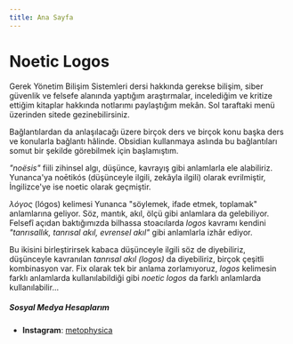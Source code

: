 ```yaml
---
title: Ana Sayfa
---
```

# Noetic Logos

Gerek Yönetim Bilişim Sistemleri dersi hakkında gerekse bilişim, siber güvenlik ve felsefe alanında yaptığım araştırmalar, incelediğim ve kritize ettiğim kitaplar hakkında notlarımı paylaştığım mekân. Sol taraftaki menü üzerinden sitede gezinebilirsiniz.

Bağlantılardan da anlaşılacağı üzere birçok ders ve birçok konu başka ders ve konularla bağlantı hâlinde. Obsidian kullanmaya aslında bu bağlantıları somut bir şekilde görebilmek için başlamıştım. 

*"noësis"* fiili zihinsel algı, düşünce, kavrayış gibi anlamlarla ele alabiliriz. Yunanca'ya noētikós (düşünceyle ilgili, zekâyla ilgili) olarak evrilmiştir, İngilizce'ye ise noetic olarak geçmiştir.

*λόγος* (lógos) kelimesi Yunanca "söylemek, ifade etmek, toplamak" anlamlarına geliyor. Söz, mantık, akıl, ölçü gibi anlamlara da gelebiliyor. Felsefî açıdan baktığımızda bilhassa stoacılarda *logos* kavramı kendini *"tanrısallık, tanrısal akıl, evrensel akıl"* gibi anlamlarla izhâr ediyor.

Bu ikisini birleştirirsek kabaca düşünceyle ilgili söz de diyebiliriz, düşünceyle kavranılan *tanrısal akıl (logos)* da diyebiliriz, birçok çeşitli kombinasyon var. Fix olarak tek bir anlama zorlamıyoruz, *logos* kelimesin farklı anlamlarda kullanılabildiği gibi *noetic logos* da farklı anlamlarda kullanılabilir...

##### Sosyal Medya Hesaplarım
- **Instagram**: [metophysica](https://www.instagram.com/metophysica)